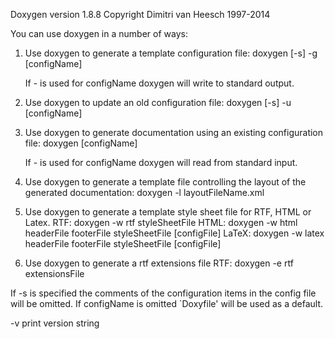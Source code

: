 Doxygen version 1.8.8
Copyright Dimitri van Heesch 1997-2014

You can use doxygen in a number of ways:

1) Use doxygen to generate a template configuration file:
    doxygen [-s] -g [configName]

    If - is used for configName doxygen will write to standard output.

2) Use doxygen to update an old configuration file:
    doxygen [-s] -u [configName]

3) Use doxygen to generate documentation using an existing configuration file:
    doxygen [configName]

    If - is used for configName doxygen will read from standard input.

4) Use doxygen to generate a template file controlling the layout of the
   generated documentation:
    doxygen -l layoutFileName.xml

5) Use doxygen to generate a template style sheet file for RTF, HTML or Latex.
    RTF:        doxygen -w rtf styleSheetFile
    HTML:       doxygen -w html headerFile footerFile styleSheetFile [configFile]
    LaTeX:      doxygen -w latex headerFile footerFile styleSheetFile [configFile]

6) Use doxygen to generate a rtf extensions file
    RTF:   doxygen -e rtf extensionsFile

If -s is specified the comments of the configuration items in the config file will be omitted.
If configName is omitted `Doxyfile' will be used as a default.

-v print version string
